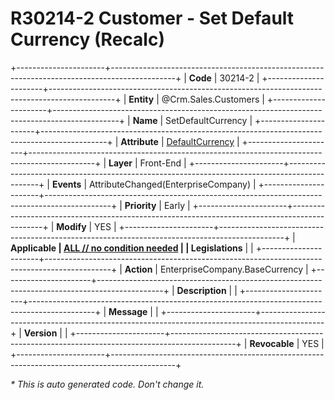 ﻿---
erp.type: front-end-business-rule
erp.entity: Crm.Sales.Customers
---

# R30214-2 Customer - Set Default Currency (Recalc)
+----------------------+----------------------------------------------------------------------------------------------+
| **Code**             | 30214-2                                                                                      |
+----------------------+----------------------------------------------------------------------------------------------+
| **Entity**           | @Crm.Sales.Customers                                                                         |
+----------------------+----------------------------------------------------------------------------------------------+
| **Name**             | SetDefaultCurrency                                                                           |
+----------------------+----------------------------------------------------------------------------------------------+
| **Attribute**        | [DefaultCurrency](../entities/Crm.Customers.md#defaultcurrency)                              |
+----------------------+----------------------------------------------------------------------------------------------+
| **Layer**            | Front-End                                                                                    |
+----------------------+----------------------------------------------------------------------------------------------+
| **Events**           | AttributeChanged(EnterpriseCompany)                                                          |
+----------------------+----------------------------------------------------------------------------------------------+
| **Priority**         | Early                                                                                        |
+----------------------+----------------------------------------------------------------------------------------------+
| **Modify**           | YES                                                                                          |
+----------------------+----------------------------------------------------------------------------------------------+
| **Applicable         | [ALL // no condition needed](xref:applicable-legislations)                                   |
| Legislations**       |                                                                                              |
+----------------------+----------------------------------------------------------------------------------------------+
| **Action**           | EnterpriseCompany.BaseCurrency                                                               |
+----------------------+----------------------------------------------------------------------------------------------+
| **Description**      |                                                                                              |
+----------------------+----------------------------------------------------------------------------------------------+
| **Message**          |                                                                                              |
+----------------------+----------------------------------------------------------------------------------------------+
| **Version**          |                                                                                              |
+----------------------+----------------------------------------------------------------------------------------------+
| **Revocable**        | YES                                                                                          |
+----------------------+----------------------------------------------------------------------------------------------+

*\* This is auto generated code. Don't change it.*
